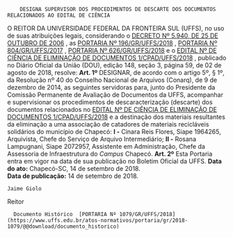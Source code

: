         DESIGNA SUPERVISOR DOS PROCEDIMENTOS DE DESCARTE DOS DOCUMENTOS RELACIONADOS AO EDITAL DE CIÊNCIA  

 O REITOR DA UNIVERSIDADE FEDERAL DA FRONTEIRA SUL (UFFS), no uso de suas atribuições legais, considerando o [DECRETO Nº 5.940, DE 25 DE OUTUBRO DE 2006](http://www.planalto.gov.br/ccivil_03/_ato2004-2006/2006/decreto/d5940.htm)  , as [PORTARIA Nº 196/GR/UFFS/2018](https://www.uffs.edu.br/atos-normativos/portaria/gr/2018-0196)  , [PORTARIA Nº 804/GR/UFFS/2017](https://www.uffs.edu.br/atos-normativos/portaria/gr/2017-0804)  , [PORTARIA Nº 626/GR/UFFS/2018](https://www.uffs.edu.br/atos-normativos/portaria/gr/2018-0626)  e o [EDITAL Nº DE CIÊNCIA DE ELIMINAÇÃO DE DOCUMENTOS 1/CPAD/UFFS/2018](http://pesquisa.in.gov.br/imprensa/jsp/visualiza/index.jsp?data=02/08/2018&jornal=3&pagina=59)  , publicado no Diário Oficial da União (DOU), edição 148, seção 3, página 59, de 02 de agosto de 2018, resolve:   **Art. 1º** DESIGNAR, de acordo com o artigo 5º, § 1º, da Resolução nº 40 do Conselho Nacional de Arquivos (Conarq), de 9 de dezembro de 2014, as seguintes servidoras para, junto do Presidente da Comissão Permanente de Avaliação de Documentos da UFFS, acompanhar e supervisionar os procedimentos de descaracterização (descarte) dos documentos relacionados no [EDITAL Nº DE CIÊNCIA DE ELIMINAÇÃO DE DOCUMENTOS 1/CPAD/UFFS/2018](http://pesquisa.in.gov.br/imprensa/jsp/visualiza/index.jsp?data=02/08/2018&jornal=530&pagina=59)  e a destinação dos materiais resultantes da eliminação a uma associação de catadores de materiais recicláveis solidários do município de Chapecó: **I -** Cinara Reis Flores, Siape 1964265, Arquivista, Chefe do Serviço de Arquivo Intermediário; **II -** Rosana Lampugnani, Siape 2072957, Assistente em Administração, Chefe da Assessoria de Infraestrutura do *Campus* Chapecó.   **Art. 2º** Esta Portaria entra em vigor na data de sua publicação no Boletim Oficial da UFFS.      **Data do ato:** Chapecó-SC, 14 de setembro de 2018.   
 **Data de publicação:**  14 de setembro de 2018. 

    Jaime Giolo   
 Reitor 

      Documento Histórico  [PORTARIA Nº 1079/GR/UFFS/2018](https://www.uffs.edu.br/atos-normativos/portaria/gr/2018-1079/@@download/documento_historico)     
      